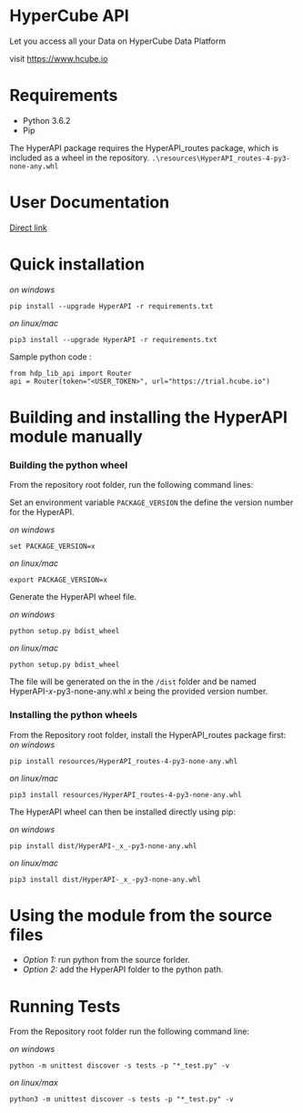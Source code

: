 # HyperCube API

Let you access all your Data on HyperCube Data Platform 

visit https://www.hcube.io

# Requirements
- Python 3.6.2
- Pip

The HyperAPI package requires the HyperAPI_routes package, which is included as a wheel in the repository.
`.\resources\HyperAPI_routes-4-py3-none-any.whl`

# User Documentation

[Direct link](http://hyperapi-doc.s3-website.eu-west-3.amazonaws.com/29dc2abb-fc26-403e-bad0-0088c7640168/index.html)

# Quick installation

_on windows_

```pip install --upgrade HyperAPI -r requirements.txt``` 

_on linux/mac_

```pip3 install --upgrade HyperAPI -r requirements.txt```

Sample python code : 

```
from hdp_lib_api import Router
api = Router(token="<USER_TOKEN>", url="https://trial.hcube.io")

```


# Building and installing the HyperAPI module manually

### Building the python wheel

From the repository root folder, run the following command lines:

Set an environment variable `PACKAGE_VERSION` the define the version number for the HyperAPI. 

_on windows_

```set PACKAGE_VERSION=x``` 

_on linux/mac_

```export PACKAGE_VERSION=x```

Generate the HyperAPI wheel file. 

_on windows_

```python setup.py bdist_wheel```

_on linux/mac_

```python setup.py bdist_wheel```

The file will be generated on the in the `/dist` folder and be named HyperAPI-_x_-py3-none-any.whl _x_ being the provided version number.

### Installing the python wheels

From the Repository root folder, install the HyperAPI_routes package first:
_on windows_

```pip install resources/HyperAPI_routes-4-py3-none-any.whl```

_on linux/mac_

```pip3 install resources/HyperAPI_routes-4-py3-none-any.whl```

The HyperAPI wheel can then be installed directly using pip: 

_on windows_

```pip install dist/HyperAPI-_x_-py3-none-any.whl```

_on linux/mac_

```pip3 install dist/HyperAPI-_x_-py3-none-any.whl```

# Using the module from the source files 

- *Option 1:* run python from the source forlder.
- *Option 2:* add the HyperAPI folder to the python path.

# Running Tests

From the Repository root folder run the following command line:

_on windows_

```python -m unittest discover -s tests -p "*_test.py" -v```

_on linux/max_

```python3 -m unittest discover -s tests -p "*_test.py" -v```